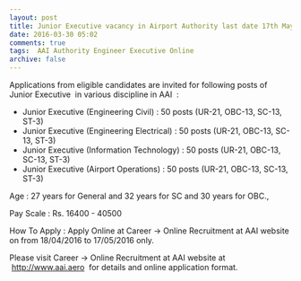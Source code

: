 ```yaml
---
layout: post
title: Junior Executive vacancy in Airport Authority last date 17th May-2016   
date: 2016-03-30 05:02
comments: true
tags:  AAI Authority Engineer Executive Online 
archive: false
---
```

Applications from eligible candidates are invited for following posts of Junior Executive  in various discipline in AAI  : 

- Junior Executive (Engineering Civil) : 50 posts (UR-21, OBC-13, SC-13, ST-3)
- Junior Executive (Engineering Electrical) : 50 posts (UR-21, OBC-13, SC-13, ST-3)
- Junior Executive (Information Technology) : 50 posts (UR-21, OBC-13, SC-13, ST-3)
- Junior Executive (Airport Operations) : 50 posts (UR-21, OBC-13, SC-13, ST-3)



Age : 27 years for General and 32 years for SC and 30 years for OBC.,

Pay Scale : Rs. 16400 - 40500

How To Apply : Apply Online at Career -> Online Recruitment at AAI website on from 18/04/2016 to 17/05/2016 only.

Please visit Career -> Online Recruitment at AAI website at  <http://www.aai.aero>  for details and online application format.

